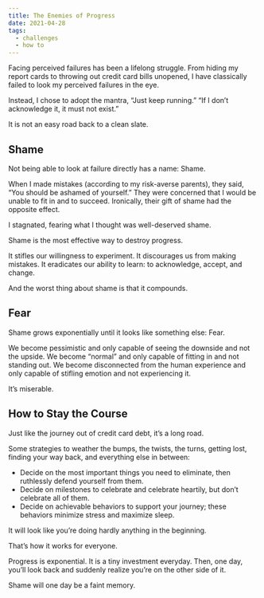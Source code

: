 ```yaml
---
title: The Enemies of Progress
date: 2021-04-28
tags:
  - challenges
  - how to
---
```

Facing perceived failures has been a lifelong struggle. From hiding my report cards to throwing out credit card bills unopened, I have classically failed to look my perceived failures in the eye. 

<!-- excerpt -->

Instead, I chose to adopt the mantra, “Just keep running.” “If I don’t acknowledge it, it must not exist.”

It is not an easy road back to a clean slate.

## Shame

Not being able to look at failure directly has a name: Shame.

When I made mistakes (according to my risk-averse parents), they said, “You should be ashamed of yourself.” They were concerned that I would be unable to fit in and to succeed. Ironically, their gift of shame had the opposite effect.

I stagnated, fearing what I thought was well-deserved shame.

Shame is the most effective way to destroy progress.

It stifles our willingness to experiment. It discourages us from making mistakes. It eradicates our ability to learn: to acknowledge, accept, and change.

And the worst thing about shame is that it compounds.

## Fear

Shame grows exponentially until it looks like something else: Fear.

We become pessimistic and only capable of seeing the downside and not the upside. We become “normal” and only capable of fitting in and not standing out. We become disconnected from the human experience and only capable of stifling emotion and not experiencing it.

It’s miserable.

## How to Stay the Course

Just like the journey out of credit card debt, it’s a long road.

Some strategies to weather the bumps, the twists, the turns, getting lost, finding your way back, and everything else in between: 

- Decide on the most important things you need to eliminate, then ruthlessly defend yourself from them.
- Decide on milestones to celebrate and celebrate heartily, but don’t celebrate all of them.
- Decide on achievable behaviors to support your journey; these behaviors minimize stress and maximize sleep.

It will look like you’re doing hardly anything in the beginning.

That’s how it works for everyone.

Progress is exponential. It is a tiny investment everyday. Then, one day, you’ll look back and suddenly realize you’re on the other side of it.

Shame will one day be a faint memory.